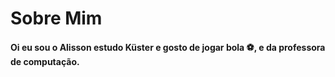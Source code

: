 # Sobre Mim

#### Oi eu sou o Alisson estudo Küster e gosto de jogar bola ⚽, e da professora de computação.
